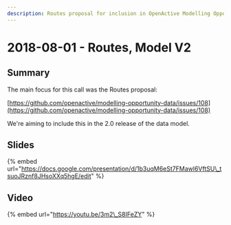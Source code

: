 ```yaml
---
description: Routes proposal for inclusion in OpenActive Modelling Opportunity Data 2.0
---
```


# 2018-08-01 - Routes, Model V2

## Summary

The main focus for this call was the Routes proposal:

[https://github.com/openactive/modelling-opportunity-data/issues/108](https://github.com/openactive/modelling-opportunity-data/issues/108)

We're aiming to include this in the 2.0 release of the data model.

## Slides

{% embed url="https://docs.google.com/presentation/d/1b3uqM6eSt7FMawl6VftSU\_tsuoJRznf8JHsoXXq5hgE/edit" %}

## Video

{% embed url="https://youtu.be/3m2\_S8IFeZY" %}

